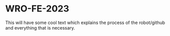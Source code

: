 # WRO-FE-2023

This will have some cool text which explains the process of the robot/github and everything that is necessary.

